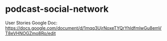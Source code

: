 # podcast-social-network

User Stories Google Doc: 
https://docs.google.com/document/d/1mqq3UjrNoxeTYQrYhldfmlwGu8emVT8eVHNOGZmo8Ro/edit
